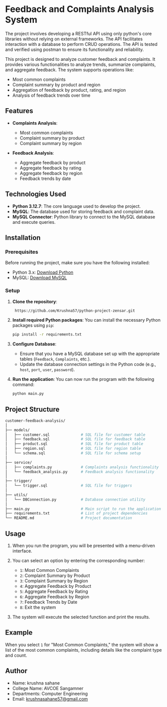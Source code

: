 # Feedback and Complaints Analysis System
The project involves developing a RESTful API using only python's core libraries without relying on external frameworks. The API facilitates
interaction with a database to perform CRUD operations. The API is tested and verified using postman to ensure its functionality and reliability.

This project is designed to analyze customer feedback and complaints. It provides various functionalities to analyze trends, summarize complaints, and aggregate feedback. The system supports operations like:
- Most common complaints
- Complaint summary by product and region
- Aggregation of feedback by product, rating, and region
- Analysis of feedback trends over time

## Features
- **Complaints Analysis**: 
  - Most common complaints
  - Complaint summary by product
  - Complaint summary by region

- **Feedback Analysis**:
  - Aggregate feedback by product
  - Aggregate feedback by rating
  - Aggregate feedback by region
  - Feedback trends by date

## Technologies Used
- **Python 3.12.7**: The core language used to develop the project.
- **MySQL**: The database used for storing feedback and complaint data.
- **MySQL Connector**: Python library to connect to the MySQL database and execute queries.

## Installation

### Prerequisites
Before running the project, make sure you have the following installed:
- Python 3.x: [Download Python](https://www.python.org/downloads/)
- MySQL: [Download MySQL](https://dev.mysql.com/downloads/installer/)

### Setup

1. **Clone the repository**:
   ```bash
    https://github.com/Krushna57/python-project-zensar.git
   ```

2. **Install required Python packages**:
   You can install the necessary Python packages using `pip`:
   ```bash
   pip install -r requirements.txt
   ```

3. **Configure Database**:
   - Ensure that you have a MySQL database set up with the appropriate tables (`Feedback`, `Complaints`, etc.).
   - Update the database connection settings in the Python code (e.g., `host`, `port`, `user`, `password`).

4. **Run the application**:
   You can now run the program with the following command:
   ```bash
   python main.py
   ```
## Project Structure
```bash
customer-feedback-analysis/
│
├── models/
│   ├── customer.sql              # SQL file for customer table
│   ├── feedback.sql              # SQL file for feedback table
│   ├── product.sql               # SQL file for product table
│   ├── region.sql                # SQL file for region table
│   └── schema.sql                # SQL file for schema setup
│
├── service/
│   ├── complaints.py             # Complaints analysis functionality
│   └── feedback_analysis.py      # Feedback analysis functionality
│
├── trigger/
│   └── trigger.sql               # SQL file for triggers
│
├── utils/
│   └── DBConnection.py           # Database connection utility
│
├── main.py                       # Main script to run the application
├── requirements.txt              # List of project dependencies
└── README.md                     # Project documentation

```
## Usage

1. When you run the program, you will be presented with a menu-driven interface.
2. You can select an option by entering the corresponding number:
   - `1`: Most Common Complaints
   - `2`: Complaint Summary by Product
   - `3`: Complaint Summary by Region
   - `4`: Aggregate Feedback by Product
   - `5`: Aggregate Feedback by Rating
   - `6`: Aggregate Feedback by Region
   - `7`: Feedback Trends by Date
   - `8`: Exit the system

3. The system will execute the selected function and print the results.

## Example

When you select `1` for "Most Common Complaints," the system will show a list of the most common complaints, including details like the complaint type and count.


## Author
- Name: krushna sahane
- College Name: AVCOE Sangamner
- Departments: Computer Engineering
- Email: krushnasahane57@gmail.com
